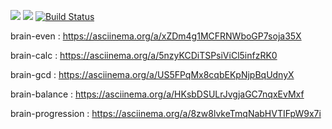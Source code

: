<a href="https://codeclimate.com/github/ArtemNehoda/project-lvl1-s340/maintainability"><img src="https://api.codeclimate.com/v1/badges/a31b52136f39601536ba/maintainability" /></a>
<a href="https://codeclimate.com/github/ArtemNehoda/project-lvl1-s340/test_coverage"><img src="https://api.codeclimate.com/v1/badges/a31b52136f39601536ba/test_coverage" /></a>
[![Build Status](https://travis-ci.org/ArtemNehoda/project-lvl1-s340.svg?branch=master)](https://travis-ci.org/ArtemNehoda/project-lvl1-s340)

brain-even :           https://asciinema.org/a/xZDm4g1MCFRNWboGP7soja35X

brain-calc :            https://asciinema.org/a/5nzyKCDiTSPsiViCl5infzRK0

brain-gcd :             https://asciinema.org/a/US5FPqMx8cqbEKpNjpBqUdnyX

brain-balance :       https://asciinema.org/a/HKsbDSULrJvgjaGC7nqxEvMxf

brain-progression : https://asciinema.org/a/8zw8lvkeTmqNabHVTIFpW9x7i
